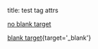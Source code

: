 title: test tag attrs

[no blank target](https://iacchus.github.io)

[blank target](https://iacchus.github.io){target='_blank'}
